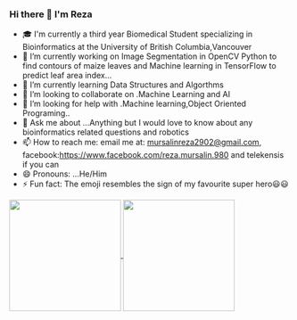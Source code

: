### Hi there 👋 I'm Reza


- 🎓 I'm currently a third year Biomedical Student specializing in Bioinformatics at the University of British Columbia,Vancouver
- 🔭 I’m currently working on Image Segmentation in OpenCV Python to find contours of maize leaves and Machine learning in TensorFlow to predict leaf area index...
- 🌱 I’m currently learning Data Structures and Algorthms
- 👯 I’m looking to collaborate on .Machine Learning and AI
- 🤔 I’m looking for help with .Machine learning,Object Oriented Programing..
- 💬 Ask me about ...Anything but I would love to know about any bioinformatics related questions and robotics
- 📫 How to reach me: email me at: mursalinreza2902@gmail.com, facebook:https://www.facebook.com/reza.mursalin.980 and telekensis if you can
- 😄 Pronouns: ...He/Him
- ⚡ Fun fact: The emoji resembles the sign of my favourite super hero😃😃
  

<a href="https://github.com/anuraghazra/github-readme-stats">
  <img height=200 align="center" src="https://github-readme-stats.vercel.app/api?username=mursalinreza&show_icons=true&theme=gruvbox" />
</a>
<a href="https://github.com/anuraghazra/convoychat">
  <img height=200 align="center" src="https://github-readme-stats.vercel.app/api/top-langs?username=mursalinreza&layout=donut&langs_count=8&card_width=320&show_icons=true&theme=gruvbox" />
</a>


